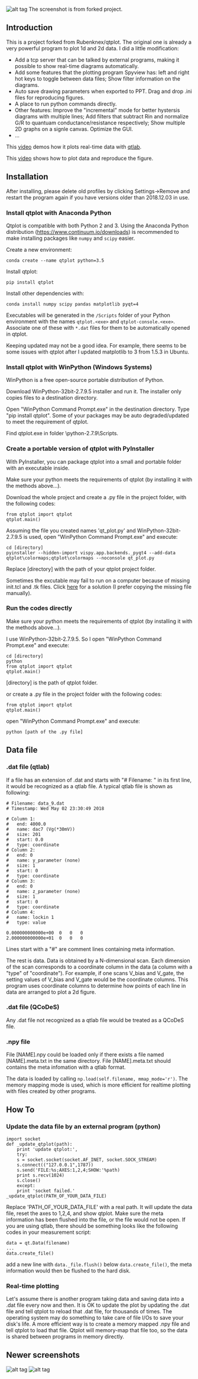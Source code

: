 ![alt tag](screenshot.png)
The screenshot is from forked project.

## Introduction

This is a project forked from Rubenknex/qtplot. The original one is already a very powerful program to plot 1d and 2d data. I did a little modification: 

* Add a tcp server that can be talked by external programs, making it possible to show real-time diagrams automatically.
* Add some features that the plotting program Spyview has: left and right hot keys to toggle between data files; Show filter information on the diagrams.
* Auto save drawing parameters when exported to PPT. Drag and drop .ini files for reproducing figures.
* A place to run python commands directly.
* Other features: Improve the "incremental" mode for better hystersis diagrams with multiple lines; Add filters that subtract Rin and normalize G/R to quantuam conductance/resistance respectively; Show multiple 2D graphs on a signle canvas. Optimize the GUI.
* ...

This [video](https://cover-me.github.io/images/qtplot_with_qtlab.mp4) demos how it plots real-time data with [qtlab](https://github.com/heeres/qtlab).

This [video](https://cover-me.github.io/images/qtplot_plot_replot.mp4) shows how to plot data and reproduce the figure.



## Installation
After installing, please delete old profiles by clicking Settings->Remove and restart the program again if you have versions older than 2018.12.03 in use.

### Install qtplot with Anaconda Python
Qtplot is compatible with both Python 2 and 3. Using the Anaconda Python distribution (https://www.continuum.io/downloads) is recommended to make installing packages like `numpy` and `scipy` easier.

Create a new environment:

`conda create --name qtplot python=3.5`

Install qtplot:

`pip install qtplot`

Install other dependencies with:

`conda install numpy scipy pandas matplotlib pyqt=4`

Executables will be generated in the `/Scripts` folder of your Python environment with the names `qtplot.<exe>` and `qtplot-console.<exe>`. Associate one of these with `*.dat` files for them to be automatically opened in qtplot.

Keeping updated may not be a good idea. For example, there seems to be some issues with qtplot after I updated matplotlib to 3 from 1.5.3 in Ubuntu. 

### Install qtplot with WinPython (Windows Systems)
WinPython is a free open-source portable distribution of Python.

Download WinPython-32bit-2.7.9.5 installer and run it. The installer only copies files to a destination directory.
 
Open "WinPython Command Prompt.exe" in the destination directory. Type "pip install qtplot". Some of your packages may be auto degraded/updated to meet the requirement of qtplot.

Find qtplot.exe in folder \python-2.7.9\Scripts.

### Create a portable version of qtplot with PyInstaller
With PyInstaller, you can package qtplot into a small and portable folder with an executable inside.

Make sure your python meets the requirements of qtplot (by installing it with the methods above...).

Download the whole project and create a .py file in the project folder, with the following codes:
	
	from qtplot import qtplot
	qtplot.main()

Assuming the file you created names 'qt_plot.py' and WinPython-32bit-2.7.9.5 is used, open "WinPython Command Prompt.exe" and execute:

	cd [directory]
	pyinstaller --hidden-import vispy.app.backends._pyqt4 --add-data qtplot\colormaps;qtplot\colormaps --noconsole qt_plot.py

Replace [directory] with the path of your qtplot project folder.

Sometimes the excutable may fail to run on a computer because of missing init.tcl and .tk files. Click [here](https://stackoverflow.com/questions/42180492/pyinstaller-fails-on-windows-7-cant-find-a-usable-init-tcl) for a solution (I prefer copying the missing file manually).

### Run the codes directly
Make sure your python meets the requirements of qtplot (by installing it with the methods above...).

I use WinPython-32bit-2.7.9.5. So I open "WinPython Command Prompt.exe" and execute:

	cd [directory]
	python
	from qtplot import qtplot
	qtplot.main()
	
[directory] is the path of qtplot folder.

or create a .py file in the project folder with the following codes:
	
	from qtplot import qtplot
	qtplot.main()

open "WinPython Command Prompt.exe" and execute:

	python [path of the .py file]

## Data file

### .dat file (qtlab)

If a file has an extension of .dat and starts with "# Filename: " in its first line, it would be recognized as a qtlab file. A typical qtlab file is shown as following:

	# Filename: data_9.dat
	# Timestamp: Wed May 02 23:30:49 2018

	# Column 1:
	#	end: 4000.0
	#	name: dac7 (Vg(*30mV))
	#	size: 201
	#	start: 0.0
	#	type: coordinate
	# Column 2:
	#	end: 0
	#	name: y_parameter (none)
	#	size: 1
	#	start: 0
	#	type: coordinate
	# Column 3:
	#	end: 0
	#	name: z_parameter (none)
	#	size: 1
	#	start: 0
	#	type: coordinate
	# Column 4:
	#	name: lockin 1
	#	type: value

	0.000000000000e+00	0	0	0
	2.000000000000e+01	0	0	0

Lines start with a "#" are comment lines containing meta information.

The rest is data. Data is obtained by a N-dimensional scan. Each dimension of the scan corresponds to a coordinate column in the data (a column with a "type" of "coordinate"). For example, if one scans V_bias and V_gate, the setting values of V_bias and V_gate would be the coordinate columns. This program uses coordinate columns to determine how points of each line in data are arranged to plot a 2d figure.

### .dat file (QCoDeS)

Any .dat file not recognized as a qtlab file would be treated as a QCoDeS file.

### .npy file

File \[NAME\].npy could be loaded only if there exists a file named \[NAME\].meta.txt in the same directory. File \[NAME\].meta.txt should contains the meta infomation with a qtlab format.

The data is loaded by calling `np.load(self.filename, mmap_mode='r')`. The memory mapping mode is used, which is more efficient for realtime plotting with files created by other programs.

## How To

### Update the data file by an external program (python)

	import socket
	def _update_qtplot(path):
	    print 'update qtplot:',
	    try:
		s = socket.socket(socket.AF_INET, socket.SOCK_STREAM)
		s.connect(("127.0.0.1",1787))
		s.send('FILE:%s;AXES:1,2,4;SHOW:'%path)
		print s.recv(1024)
		s.close()
	    except:
		print 'socket failed.'
	_update_qtplot(PATH_OF_YOUR_DATA_FILE)

Replace 'PATH_OF_YOUR_DATA_FILE' with a real path. It will update the data file, reset the axes to 1,2,4, and show qtplot. Make sure the meta information has been flushed into the file, or the file would not be open. If you are using qtlab, there should be something looks like the following codes in your measurement script:

	data = qt.Data(filename)
	...
	data.create_file()
	
add a new line with `data._file.flush()` below `data.create_file()`, the meta information would then be flushed to the hard disk.


### Real-time plotting

Let's assume there is another program taking data and saving data into a .dat file every now and then. It is OK to update the plot by updating the .dat file and tell qtplot to reload that .dat file, for thousands of times. The operating system may do something to take care of file I/Os to save your disk's life. A more efficient way is to create a memory mapped .npy file and tell qtplot to load that file. Qtplot will memory-map that file too, so the data is shared between programs in memory directly.


## Newer screenshots
![alt tag](screenshot2.png)
![alt tag](screenshot3.png)
